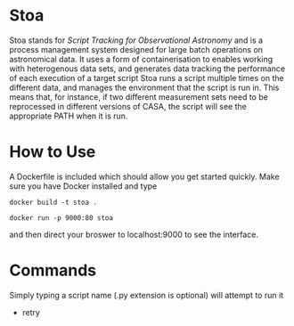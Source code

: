 # Stoa

Stoa stands for *Script Tracking for Observational Astronomy* and is a process management system designed for large batch operations on astronomical data. It uses a form of containerisation to enables working with heterogenous data sets, and generates data tracking the performance of each execution of a target script
Stoa runs a script multiple times on the different data, and manages the environment that the script is run in. This means that, for instance, if two different measurement sets need to be reprocessed in different versions of CASA, the script will see the appropriate PATH when it is run.

# How to Use

A Dockerfile is included which should allow you get started quickly. Make sure you have Docker installed and type

`docker build -t stoa .`

`docker run -p 9000:80 stoa`

and then direct your broswer to localhost:9000 to see the interface.

# Commands

Simply typing a script name (.py extension is optional) will attempt to run it

* retry <script> - Will run the script specified on all previously failed targets
* clean - Removes the process table, so no flagged or failed targets will be listed
* flag - Manually flags a target
* unflag - Manually unflags a target
* run <script> - Will run the script on all flagged targets
* list - Will list all flagged and all failed targets
* flagged - Will list all flagged targets
* failed - Will list all failed targets
* env - Will display all current options
* set <option> - Will change the value of the specified option
* help - Lists commands and scripts available

# Script construction

In order to be used by Stoa, a script needs to have `# +` at some point in the file on a single line.
This character combination tells Stoa a command is meant for it. Other commands include

* `# + target <folder name>` - when crawling throught he file system, this is the name of the folder in which
Stoa executes the script. This can be set within Stoa as well
* `# + root` - disables file system crawling, and simply executes the program once in the root directory of the project

